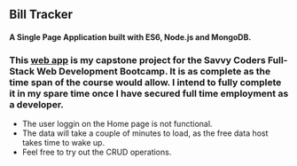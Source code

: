 ## Bill Tracker
#### A Single Page Application built with ES6, Node.js and MongoDB.

### This [web app](https://billtracker.netlify.app/Home) is my capstone project for the Savvy Coders Full-Stack Web Development Bootcamp. It is as complete as the time span of the course would allow. I intend to fully complete it in my spare time once I have secured full time employment as a developer. 

* The user loggin on the Home page is not functional.
* The data will take a couple of minutes to load, as the free data host takes time to wake up.
* Feel free to try out the CRUD operations.
